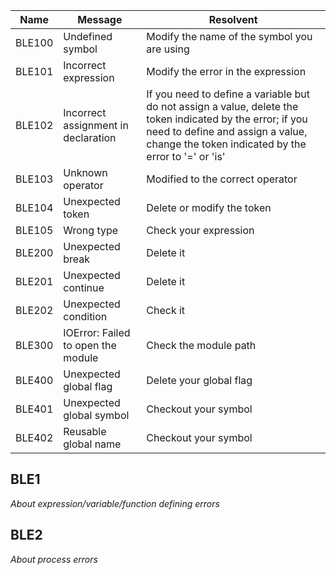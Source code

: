 | Name | Message | Resolvent |
|---|---|---|
| BLE100 | Undefined symbol | Modify the name of the symbol you are using |
| BLE101 | Incorrect expression | Modify the error in the expression |
| BLE102 | Incorrect assignment in declaration | If you need to define a variable but do not assign a value, delete the token indicated by the error; if you need to define and assign a value, change the token indicated by the error to '=' or 'is' |
| BLE103 | Unknown operator | Modified to the correct operator |
| BLE104 | Unexpected token | Delete or modify the token |
| BLE105 | Wrong type | Check your expression |
| BLE200 | Unexpected break | Delete it |
| BLE201 | Unexpected continue | Delete it |
| BLE202 | Unexpected condition | Check it |
| BLE300 | IOError: Failed to open the module | Check the module path |
| BLE400 | Unexpected global flag | Delete your global flag |
| BLE401 | Unexpected global symbol | Checkout your symbol |
| BLE402 | Reusable global name | Checkout your symbol |

## BLE1
_About expression/variable/function defining errors_
## BLE2
_About process errors_
